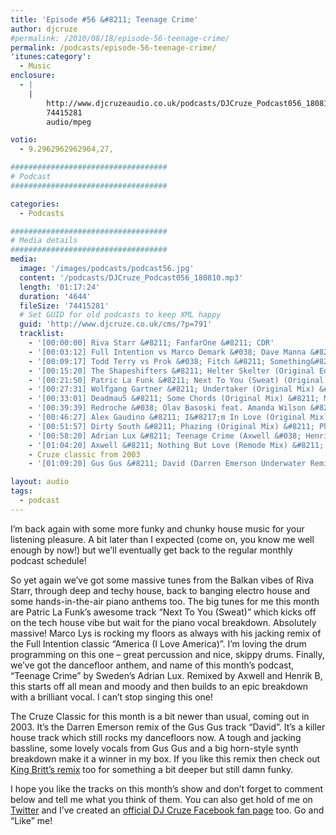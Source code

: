 ```yaml
---
title: 'Episode #56 &#8211; Teenage Crime'
author: djcruze
#permalink: /2010/08/18/episode-56-teenage-crime/
permalink: /podcasts/episode-56-teenage-crime/
'itunes:category':
  - Music
enclosure:
  - |
    |
        http://www.djcruzeaudio.co.uk/podcasts/DJCruze_Podcast056_180810.mp3
        74415281
        audio/mpeg

votio:
  - 9.2962962962964,27,

###################################
# Podcast
###################################

categories:
  - Podcasts

###################################
# Media details
###################################
media:
  image: '/images/podcasts/podcast56.jpg'
  content: '/podcasts/DJCruze_Podcast056_180810.mp3'
  length: '01:17:24'
  duration: '4644'
  fileSize: '74415281'
  # Set GUID for old podcasts to keep XML happy
  guid: 'http://www.djcruze.co.uk/cms/?p=791'
  tracklist:
    - '[00:00:00] Riva Starr &#8211; FanfarOne &#8211; CDR'
    - '[00:03:12] Full Intention vs Marco Demark &#038; Dave Manna &#8211; America (I Love America) (LYS Remix) &#8211; Full Intention'
    - '[00:09:17] Todd Terry vs Prok &#038; Fitch &#8211; Something&#8217;s Going On (Original Mix) &#8211; Stealth Records'
    - '[00:15:20] The Shapeshifters &#8211; Helter Skelter (Original Edit) &#8211; Defected'
    - '[00:21:50] Patric La Funk &#8211; Next To You (Sweat) (Original Vocal Mix) &#8211; WePlay'
    - '[00:27:31] Wolfgang Gartner &#8211; Undertaker (Original Mix) &#8211; Kindergarten'
    - '[00:33:01] Deadmau5 &#8211; Some Chords (Original Mix) &#8211; Mau5trap'
    - '[00:39:39] Redroche &#038; Olav Basoski feat. Amanda Wilson &#8211; Not Over You (Original Mix) &#8211; Eyezcream Records'
    - '[00:46:27] Alex Gaudino &#8211; I&#8217;m In Love (Original Mix) &#8211; Magnificent'
    - '[00:51:57] Dirty South &#8211; Phazing (Original Mix) &#8211; Phazing'
    - '[00:58:20] Adrian Lux &#8211; Teenage Crime (Axwell &#038; Henrik B Remode) &#8211; Axtone Records'
    - '[01:04:20] Axwell &#8211; Nothing But Love (Remode Mix) &#8211; Axtone'
    - Cruze classic from 2003
    - '[01:09:20] Gus Gus &#8211; David (Darren Emerson Underwater Remix) &#8211; Underwater Records'

layout: audio
tags:
  - podcast
---
```


I&#8217;m back again with some more funky and chunky house music for your listening pleasure. A bit later than I expected (come on, you know me well enough by now!) but we&#8217;ll eventually get back to the regular monthly podcast schedule!

So yet again we&#8217;ve got some massive tunes from the Balkan vibes of Riva Starr, through deep and techy house, back to banging electro house and some hands-in-the-air piano anthems too. The big tunes for me this month are Patric La Funk&#8217;s awesome track &#8220;Next To You (Sweat)&#8221; which kicks off on the tech house vibe but wait for the piano vocal breakdown. Absolutely massive! Marco Lys is rocking my floors as always with his jacking remix of the Full Intention classic &#8220;America (I Love America)&#8221;. I&#8217;m loving the drum programming on this one &#8211; great percussion and nice, skippy drums. Finally, we&#8217;ve got the dancefloor anthem, and name of this month&#8217;s podcast, &#8220;Teenage Crime&#8221; by Sweden&#8217;s Adrian Lux. Remixed by Axwell and Henrik B, this starts off all mean and moody and then builds to an epic breakdown with a brilliant vocal. I can&#8217;t stop singing this one!

The Cruze Classic for this month is a bit newer than usual, coming out in 2003. It&#8217;s the Darren Emerson remix of the Gus Gus track &#8220;David&#8221;. It&#8217;s a killer house track which still rocks my dancefloors now. A tough and jacking bassline, some lovely vocals from Gus Gus and a big horn-style synth breakdown make it a winner in my box. If you like this remix then check out [King Britt&#8217;s remix][2] too for something a bit deeper but still damn funky.

I hope you like the tracks on this month&#8217;s show and don&#8217;t forget to comment below and tell me what you think of them. You can also get hold of me on [Twitter][3] and I&#8217;ve created an [official DJ Cruze Facebook fan page][4] too. Go and &#8220;Like&#8221; me!

[1]: http://www.djcruze.co.uk/cms/wp-content/uploads/2010/08/podcast56.jpg
[2]: http://www.youtube.com/watch?v=sBfnRUBM3ck
[3]: http://twitter.com/djcruze
[4]: http://www.facebook.com/housedjcruze
[5]: http://www.djcruze.co.uk/cms/wp-content/DownloadButton.gif
[6]: http://www.djcruzeaudio.co.uk/podcasts/DJCruze_Podcast056_180810.mp3
